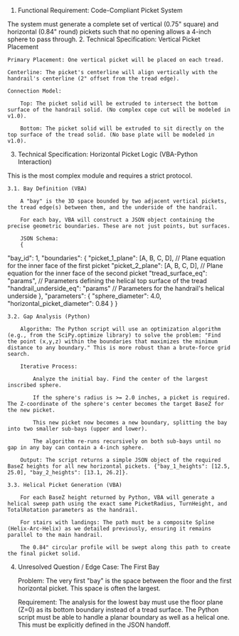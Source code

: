 1. Functional Requirement: Code-Compliant Picket System

The system must generate a complete set of vertical (0.75" square) and horizontal (0.84" round) pickets such that no opening allows a 4-inch sphere to pass through.
2. Technical Specification: Vertical Picket Placement

    Primary Placement: One vertical picket will be placed on each tread.

    Centerline: The picket's centerline will align vertically with the handrail's centerline (2" offset from the tread edge).

    Connection Model:

        Top: The picket solid will be extruded to intersect the bottom surface of the handrail solid. (No complex cope cut will be modeled in v1.0).

        Bottom: The picket solid will be extruded to sit directly on the top surface of the tread solid. (No base plate will be modeled in v1.0).

3. Technical Specification: Horizontal Picket Logic (VBA-Python Interaction)

This is the most complex module and requires a strict protocol.

    3.1. Bay Definition (VBA)

        A "bay" is the 3D space bounded by two adjacent vertical pickets, the tread edge(s) between them, and the underside of the handrail.

        For each bay, VBA will construct a JSON object containing the precise geometric boundaries. These are not just points, but surfaces.

        JSON Schema:
        {
  "bay_id": 1,
  "boundaries": {
    "picket_1_plane": [A, B, C, D], // Plane equation for the inner face of the first picket
    "picket_2_plane": [A, B, C, D], // Plane equation for the inner face of the second picket
    "tread_surface_eq": "params",   // Parameters defining the helical top surface of the tread
    "handrail_underside_eq": "params" // Parameters for the handrail's helical underside
  },
  "parameters": {
    "sphere_diameter": 4.0,
    "horizontal_picket_diameter": 0.84
  }
}

    3.2. Gap Analysis (Python)

        Algorithm: The Python script will use an optimization algorithm (e.g., from the SciPy.optimize library) to solve the problem: "Find the point (x,y,z) within the boundaries that maximizes the minimum distance to any boundary." This is more robust than a brute-force grid search.

        Iterative Process:

            Analyze the initial bay. Find the center of the largest inscribed sphere.

            If the sphere's radius is >= 2.0 inches, a picket is required. The Z-coordinate of the sphere's center becomes the target BaseZ for the new picket.

            This new picket now becomes a new boundary, splitting the bay into two smaller sub-bays (upper and lower).

            The algorithm re-runs recursively on both sub-bays until no gap in any bay can contain a 4-inch sphere.

        Output: The script returns a simple JSON object of the required BaseZ heights for all new horizontal pickets. {"bay_1_heights": [12.5, 25.0], "bay_2_heights": [13.1, 26.2]}.

    3.3. Helical Picket Generation (VBA)

        For each BaseZ height returned by Python, VBA will generate a helical sweep path using the exact same PicketRadius, TurnHeight, and TotalRotation parameters as the handrail.

        For stairs with landings: The path must be a composite Spline (Helix-Arc-Helix) as we detailed previously, ensuring it remains parallel to the main handrail.

        The 0.84" circular profile will be swept along this path to create the final picket solid.

4. Unresolved Question / Edge Case: The First Bay

    Problem: The very first "bay" is the space between the floor and the first horizontal picket. This space is often the largest.

    Requirement: The analysis for the lowest bay must use the floor plane (Z=0) as its bottom boundary instead of a tread surface. The Python script must be able to handle a planar boundary as well as a helical one. This must be explicitly defined in the JSON handoff.